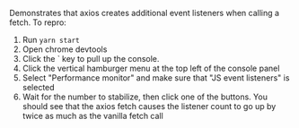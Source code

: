 Demonstrates that axios creates additional event listeners when calling a fetch. To repro:

1. Run `yarn start`
2. Open chrome devtools
3. Click the \` key to pull up the console.
4. Click the vertical hamburger menu at the top left of the console panel
5. Select "Performance monitor" and make sure that "JS event listeners" is selected
6. Wait for the number to stabilize, then click one of the buttons. You should see that the axios fetch causes the listener count to go up by twice as much as the vanilla fetch call